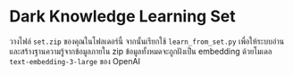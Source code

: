 # Dark Knowledge Learning Set

วางไฟล์ `set.zip` ของคุณในโฟลเดอร์นี้
จากนั้นเรียกใช้ `learn_from_set.py` เพื่อให้ระบบอ่านและสร้างฐานความรู้จากข้อมูลภายใน zip
ข้อมูลทั้งหมดจะถูกฝังเป็น embedding ด้วยโมเดล `text-embedding-3-large` ของ OpenAI
